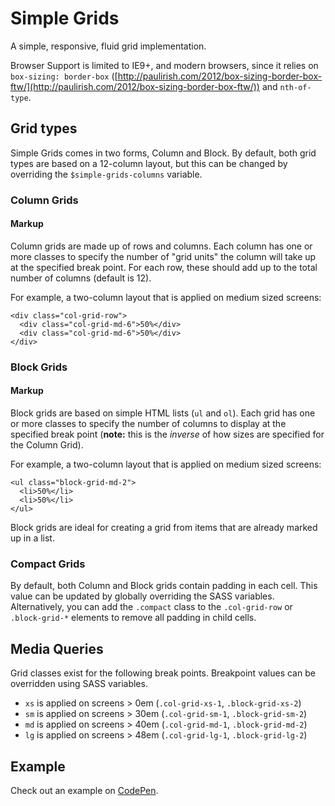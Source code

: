 # Simple Grids

A simple, responsive, fluid grid implementation.

Browser Support is limited to IE9+, and modern browsers, since it relies on `box-sizing: border-box` ([http://paulirish.com/2012/box-sizing-border-box-ftw/](http://paulirish.com/2012/box-sizing-border-box-ftw/)) and `nth-of-type`.

## Grid types

Simple Grids comes in two forms, Column and Block. By default, both grid types are based on a 12-column layout, but this can be changed by overriding the `$simple-grids-columns` variable.

### Column Grids

#### Markup

Column grids are made up of rows and columns. Each column has one or more classes to specify the number of "grid units" the column will take up at the specified break point. For each row, these should add up to the total number of columns (default is 12).

For example, a two-column layout that is applied on medium sized screens:

    <div class="col-grid-row">
      <div class="col-grid-md-6">50%</div>
      <div class="col-grid-md-6">50%</div>
    </div>


### Block Grids

#### Markup

Block grids are based on simple HTML lists (`ul` and `ol`). Each grid has one or more classes to specify the number of columns to display at the specified break point (**note:** this is the _inverse_ of how sizes are specified for the Column Grid).

For example, a two-column layout that is applied on medium sized screens:

    <ul class="block-grid-md-2">
      <li>50%</li>
      <li>50%</li>
    </ul>

Block grids are ideal for creating a grid from items that are already marked up in a list.


### Compact Grids

By default, both Column and Block grids contain padding in each cell. This value can be updated by globally overriding the SASS variables. Alternatively, you can add the `.compact` class to the `.col-grid-row` or `.block-grid-*` elements to remove all padding in child cells.


## Media Queries

Grid classes exist for the following break points. Breakpoint values can be overridden using SASS variables.

  * `xs` is applied on screens > 0em (`.col-grid-xs-1`, `.block-grid-xs-2`)
  * `sm` is applied on screens > 30em (`.col-grid-sm-1`, `.block-grid-sm-2`)
  * `md` is applied on screens > 40em (`.col-grid-md-1`, `.block-grid-md-2`)
  * `lg` is applied on screens > 48em (`.col-grid-lg-1`, `.block-grid-lg-2`)


## Example

Check out an example on [CodePen](http://codepen.io/andybluntish/pen/RNzyZM/right/?editors=010).

